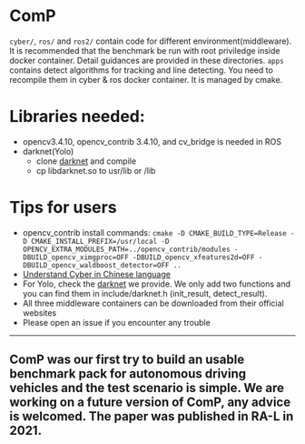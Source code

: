 # ComP
`cyber/`, `ros/` and `ros2/` contain code for different environment(middleware). It is recommended that the benchmark be run with root priviledge inside docker container. Detail guidances are provided in these directories.
`apps` contains detect algorithms for tracking and line detecting. You need to recompile them in cyber & ros docker container. It is managed by cmake.

# Libraries needed:
- opencv3.4.10, opencv_contrib 3.4.10, and cv_bridge is needed in ROS
- darknet(Yolo)
  - clone [darknet](https://github.com/wutianze/darknet) and compile
  - cp libdarknet.so to usr/lib or /lib


# Tips for users
- opencv_contrib install commands: `cmake -D CMAKE_BUILD_TYPE=Release -D CMAKE_INSTALL_PREFIX=/usr/local -D OPENCV_EXTRA_MODULES_PATH=../opencv_contrib/modules -DBUILD_opencv_ximgproc=OFF -DBUILD_opencv_xfeatures2d=OFF -DBUILD_opencv_waldboost_detector=OFF ..`
- [Understand Cyber in Chinese language](https://blog.csdn.net/qq_25762163/category_9599333.html)
- For Yolo, check the [darknet](https://github.com/wutianze/darknet) we provide. We only add two functions and you can find them in include/darknet.h (init_result, detect_result).
- All three middleware containers can be downloaded from their official websites
- Please open an issue if you encounter any trouble

---
## ComP was our first try to build an usable benchmark pack for autonomous driving vehicles and the test scenario is simple. We are working on a future version of ComP, any advice is welcomed. The paper was published in RA-L in 2021.
